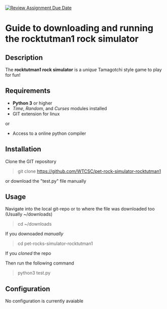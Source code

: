 [![Review Assignment Due Date](https://classroom.github.com/assets/deadline-readme-button-22041afd0340ce965d47ae6ef1cefeee28c7c493a6346c4f15d667ab976d596c.svg)](https://classroom.github.com/a/EKU0JGMm)


# Guide to downloading and running the rocktutman1 rock simulator

## Description

The **rocktutman1 rock simulator** is a *unique* Tamagotchi style game to play for fun!

## Requirements

- **Python 3** or higher
- *Time*, *Random*, and *Curses* modules installed
- GIT extension for linux

or

- Access to a online python compiler

## Installation

Clone the GIT repository

>git clone https://github.com/WTCSC/pet-rock-simulator-rocktutman1

or download the "test.py" file manually

## Usage

Navigate into the local git-repo or to where the file was downloaded too (Usually ~/downloads)

>cd ~/downloads

If you downoaded *manually*

>cd pet-rocks-simulator-rocktutman1

If you *cloned* the repo

Then run the following command 
>python3 test.py

## Configuration

No configuration is currently avaiable

